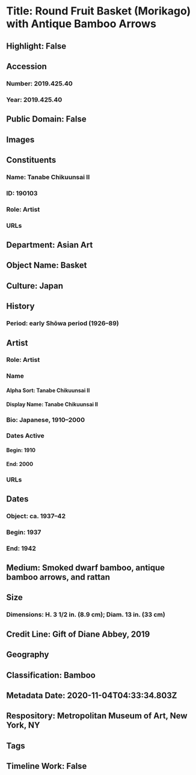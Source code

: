 # Title: Round Fruit Basket (Morikago) with Antique Bamboo Arrows
## Highlight: False
## Accession
### Number: 2019.425.40
### Year: 2019.425.40
## Public Domain: False
## Images
## Constituents
### Name: Tanabe Chikuunsai II
### ID: 190103
### Role: Artist
### URLs
## Department: Asian Art
## Object Name: Basket
## Culture: Japan
## History
### Period: early Shōwa period (1926–89)
## Artist
### Role: Artist
### Name
#### Alpha Sort: Tanabe Chikuunsai II
#### Display Name: Tanabe Chikuunsai II
### Bio: Japanese, 1910–2000
### Dates Active
#### Begin: 1910
#### End: 2000
### URLs
## Dates
### Object: ca. 1937–42
### Begin: 1937
### End: 1942
## Medium: Smoked dwarf bamboo, antique bamboo arrows, and rattan
## Size
### Dimensions: H. 3 1/2 in. (8.9 cm); Diam. 13 in. (33 cm)
## Credit Line: Gift of Diane Abbey, 2019
## Geography
## Classification: Bamboo
## Metadata Date: 2020-11-04T04:33:34.803Z
## Respository: Metropolitan Museum of Art, New York, NY
## Tags
## Timeline Work: False